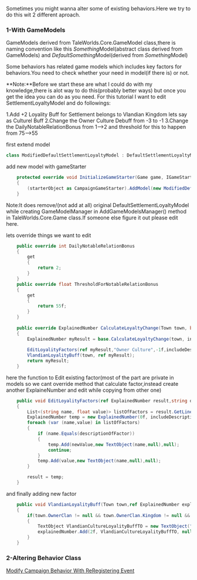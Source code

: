 Sometimes you might wanna alter some of existing behaviors.Here we try to do this wit 2 different aproach.
### 1-With GameModels
GameModels derived from TaleWorlds.Core.GameModel class,there is naming convention like this  *Something*Model(abstract class derived from GameModels)  and *DefaultSomething*Model(derived from *Something*Model)

Some behaviors has related game models which includes key factors for behaviors.You need to check whether your need in model(if there is) or not.

**Note:**Before we start these are what I could do with my knowledge,there is alot way to do this(probably better ways) but once you get the idea you can do as you need.
For this tutorial I want to edit SettlementLoyaltyModel and do followings:

1.Add +2 Loyality Buff for Settlement belongs to Vlandian Kingdom lets say as Culturel Buff
2.Change the Owner Culture Debuff from -3 to -1
3.Change the DailyNotableRelationBonus from 1-->2 and threshold for this to happen from 75-->55

first extend model 
```csharp
class ModifiedDefaultSettlementLoyaltyModel : DefaultSettlementLoyaltyModel
```

add new model with gameStarter
```csharp
	protected override void InitializeGameStarter(Game game, IGameStarter starterObject)
    {       
        (starterObject as CampaignGameStarter).AddModel(new ModifiedDefaultSettlementLoyaltyModel());
    }
```
Note:It does remove/(not add at all) original DefaultSettlementLoyaltyModel while creating GameModelManager in AddGameModelsManager() method in TaleWorlds.Core.Game class.If someone else figure it out please edit here.

lets override things we want to edit

```csharp
	public override int DailyNotableRelationBonus
    {
		get
		{
			return 2;
		}
    }
	public override float ThresholdForNotableRelationBonus
    {
        get
        {
            return 55f;
        }
    }
	
	public override ExplainedNumber CalculateLoyaltyChange(Town town, bool includeDescriptions = false)
    {
        ExplainedNumber myResult = base.CalculateLoyaltyChange(town, includeDescriptions);
               
        EditLoyalityFactors(ref myResult,"Owner Culture",-1f,includeDescriptions);
        VlandianLoyalityBuff(town, ref myResult);
        return myResult;
    }	
```
here the function to Edit existing factor(most of the part are private in models so we cant override method that calculate factor,instead create another ExplaineNumber and edit while copying from other one)
```csharp
	public void EditLoyalityFactors(ref ExplainedNumber result,string descriptionOfFactor,float newValue,bool includeDescriptions)
    {
        List<(string name, float value)> listOfFactors = result.GetLines();
        ExplainedNumber temp = new ExplainedNumber(0f, includeDescriptions, null);
        foreach (var (name,value) in listOfFactors)
        {
            if (name.Equals(descriptionOfFactor))
            {
                temp.Add(newValue,new TextObject(name,null),null);
                continue;
            }
            temp.Add(value,new TextObject(name,null),null);
        }

        result = temp;
    }
```
and finally adding new factor
```csharp
	public void VlandianLoyalityBuff(Town town,ref ExplainedNumber explainedNumber)
    {
		if(town.OwnerClan != null && town.OwnerClan.Kingdom != null && town.OwnerClan.Kingdom.Name.ToString().Equals("Vlandia"))
        {
			TextObject VlandianCultureLoyalityBuffTO = new TextObject("Vlandian culture buff", null);
            explainedNumber.Add(2f, VlandianCultureLoyalityBuffTO, null);
        }
    }
```
### 2-Altering Behavior Class
[Modify Campaign Behavior With ReRegistering Event](./altering_existing_behavior_via_reregistering_events.md)